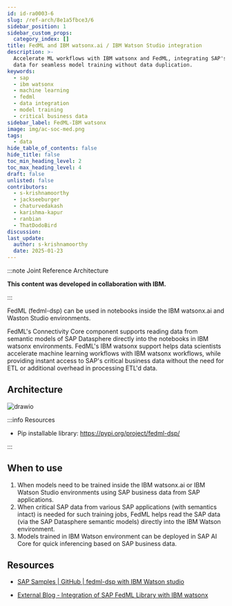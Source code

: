 ```yaml
---
id: id-ra0003-6
slug: /ref-arch/8e1a5fbce3/6
sidebar_position: 1
sidebar_custom_props:
  category_index: []
title: FedML and IBM watsonx.ai / IBM Watson Studio integration
description: >-
  Accelerate ML workflows with IBM watsonx and FedML, integrating SAP's business
  data for seamless model training without data duplication.
keywords:
  - sap
  - ibm watsonx
  - machine learning
  - fedml
  - data integration
  - model training
  - critical business data
sidebar_label: FedML-IBM watsonx
image: img/ac-soc-med.png
tags:
  - data
hide_table_of_contents: false
hide_title: false
toc_min_heading_level: 2
toc_max_heading_level: 4
draft: false
unlisted: false
contributors:
  - s-krishnamoorthy
  - jackseeburger
  - chaturvedakash
  - karishma-kapur
  - ranbian
  - ThatDodoBird
discussion: 
last_update:
  author: s-krishnamoorthy
  date: 2025-01-23
---
```


:::note Joint Reference Architecture

**This content was developed in collaboration with IBM.**

:::

FedML (fedml-dsp) can be used in notebooks inside the IBM watsonx.ai and Waston Studio environments. 

FedML's Connectivity Core component supports reading data from semantic models of SAP Datasphere directly into the notebooks in IBM watsonx environments. FedML's IBM watsonx support helps data scientists accelerate machine learning workflows with IBM watsonx workflows, while providing instant access to SAP's critical business data without the need for ETL or additional overhead in processing ETL'd data.

## Architecture

![drawio](drawio/fedml-watson.drawio)

:::info Resources

- Pip installable library: https://pypi.org/project/fedml-dsp/ 

:::

## When to use 

1. When models need to be trained inside the IBM watsonx.ai or IBM Watson Studio environments using SAP business data from SAP applications.
2. When critical SAP data from various SAP applications (with semantics intact) is needed for such training jobs, FedML helps read the SAP data (via the SAP Datasphere semantic models) directly into the IBM Watson environment.
3. Models trained in IBM Watson environment can be deployed in SAP AI Core for quick inferencing based on SAP business data.

## Resources

- [SAP Samples | GitHub | fedml-dsp with IBM Watson studio](https://github.com/SAP-samples/datasphere-fedml/tree/main/Datasphere/IBM-Watson-Studio)

- [External Blog - Integration of SAP FedML Library with IBM watsonx ](https://medium.com/towards-generative-ai/simplify-your-end-to-end-ai-workflow-with-sap-fedml-d0f54f99d787)